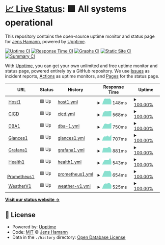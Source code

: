 # [📈 Live Status](https://hamannjens.github.io/upptime): <!--live status--> **🟩 All systems operational**

This repository contains the open-source uptime monitor and status page for [Jens Hamann](https://hamannjens.github.io/upptime), powered by [Upptime](https://github.com/upptime/upptime).

[![Uptime CI](https://github.com/hamannjens/upptime/workflows/Uptime%20CI/badge.svg)](https://github.com/hamannjens/upptime/actions?query=workflow%3A%22Uptime+CI%22)
[![Response Time CI](https://github.com/hamannjens/upptime/workflows/Response%20Time%20CI/badge.svg)](https://github.com/hamannjens/upptime/actions?query=workflow%3A%22Response+Time+CI%22)
[![Graphs CI](https://github.com/hamannjens/upptime/workflows/Graphs%20CI/badge.svg)](https://github.com/hamannjens/upptime/actions?query=workflow%3A%22Graphs+CI%22)
[![Static Site CI](https://github.com/hamannjens/upptime/workflows/Static%20Site%20CI/badge.svg)](https://github.com/hamannjens/upptime/actions?query=workflow%3A%22Static+Site+CI%22)
[![Summary CI](https://github.com/hamannjens/upptime/workflows/Summary%20CI/badge.svg)](https://github.com/hamannjens/upptime/actions?query=workflow%3A%22Summary+CI%22)

With [Upptime](https://upptime.js.org), you can get your own unlimited and free uptime monitor and status page, powered entirely by a GitHub repository. We use [Issues](https://github.com/hamannjens/upptime/issues) as incident reports, [Actions](https://github.com/hamannjens/upptime/actions) as uptime monitors, and [Pages](https://hamannjens.github.io/upptime) for the status page.

<!--start: status pages-->
<!-- This summary is generated by Upptime (https://github.com/upptime/upptime) -->
<!-- Do not edit this manually, your changes will be overwritten -->
<!-- prettier-ignore -->
| URL | Status | History | Response Time | Uptime |
| --- | ------ | ------- | ------------- | ------ |
| <img alt="" src="https://icons.duckduckgo.com/ip3/null.ico" height="13"> [Host1](85.214.41.81) | 🟩 Up | [host1.yml](https://github.com/hamannjens/upptime/commits/HEAD/history/host1.yml) | <details><summary><img alt="Response time graph" src="./graphs/host1/response-time-week.png" height="20"> 148ms</summary><br><a href="https://status.jenshamann.solutions/history/host1"><img alt="Response time 127" src="https://img.shields.io/endpoint?url=https%3A%2F%2Fraw.githubusercontent.com%2Fhamannjens%2Fupptime%2FHEAD%2Fapi%2Fhost1%2Fresponse-time.json"></a><br><a href="https://status.jenshamann.solutions/history/host1"><img alt="24-hour response time 101" src="https://img.shields.io/endpoint?url=https%3A%2F%2Fraw.githubusercontent.com%2Fhamannjens%2Fupptime%2FHEAD%2Fapi%2Fhost1%2Fresponse-time-day.json"></a><br><a href="https://status.jenshamann.solutions/history/host1"><img alt="7-day response time 148" src="https://img.shields.io/endpoint?url=https%3A%2F%2Fraw.githubusercontent.com%2Fhamannjens%2Fupptime%2FHEAD%2Fapi%2Fhost1%2Fresponse-time-week.json"></a><br><a href="https://status.jenshamann.solutions/history/host1"><img alt="30-day response time 130" src="https://img.shields.io/endpoint?url=https%3A%2F%2Fraw.githubusercontent.com%2Fhamannjens%2Fupptime%2FHEAD%2Fapi%2Fhost1%2Fresponse-time-month.json"></a><br><a href="https://status.jenshamann.solutions/history/host1"><img alt="1-year response time 127" src="https://img.shields.io/endpoint?url=https%3A%2F%2Fraw.githubusercontent.com%2Fhamannjens%2Fupptime%2FHEAD%2Fapi%2Fhost1%2Fresponse-time-year.json"></a></details> | <details><summary><a href="https://status.jenshamann.solutions/history/host1">100.00%</a></summary><a href="https://status.jenshamann.solutions/history/host1"><img alt="All-time uptime 100.00%" src="https://img.shields.io/endpoint?url=https%3A%2F%2Fraw.githubusercontent.com%2Fhamannjens%2Fupptime%2FHEAD%2Fapi%2Fhost1%2Fuptime.json"></a><br><a href="https://status.jenshamann.solutions/history/host1"><img alt="24-hour uptime 100.00%" src="https://img.shields.io/endpoint?url=https%3A%2F%2Fraw.githubusercontent.com%2Fhamannjens%2Fupptime%2FHEAD%2Fapi%2Fhost1%2Fuptime-day.json"></a><br><a href="https://status.jenshamann.solutions/history/host1"><img alt="7-day uptime 100.00%" src="https://img.shields.io/endpoint?url=https%3A%2F%2Fraw.githubusercontent.com%2Fhamannjens%2Fupptime%2FHEAD%2Fapi%2Fhost1%2Fuptime-week.json"></a><br><a href="https://status.jenshamann.solutions/history/host1"><img alt="30-day uptime 100.00%" src="https://img.shields.io/endpoint?url=https%3A%2F%2Fraw.githubusercontent.com%2Fhamannjens%2Fupptime%2FHEAD%2Fapi%2Fhost1%2Fuptime-month.json"></a><br><a href="https://status.jenshamann.solutions/history/host1"><img alt="1-year uptime 100.00%" src="https://img.shields.io/endpoint?url=https%3A%2F%2Fraw.githubusercontent.com%2Fhamannjens%2Fupptime%2FHEAD%2Fapi%2Fhost1%2Fuptime-year.json"></a></details>
| <img alt="" src="https://icons.duckduckgo.com/ip3/cicd.jenshamann.solutions.ico" height="13"> [CICD](https://cicd.jenshamann.solutions/userContent/readme.txt) | 🟩 Up | [cicd.yml](https://github.com/hamannjens/upptime/commits/HEAD/history/cicd.yml) | <details><summary><img alt="Response time graph" src="./graphs/cicd/response-time-week.png" height="20"> 568ms</summary><br><a href="https://status.jenshamann.solutions/history/cicd"><img alt="Response time 519" src="https://img.shields.io/endpoint?url=https%3A%2F%2Fraw.githubusercontent.com%2Fhamannjens%2Fupptime%2FHEAD%2Fapi%2Fcicd%2Fresponse-time.json"></a><br><a href="https://status.jenshamann.solutions/history/cicd"><img alt="24-hour response time 614" src="https://img.shields.io/endpoint?url=https%3A%2F%2Fraw.githubusercontent.com%2Fhamannjens%2Fupptime%2FHEAD%2Fapi%2Fcicd%2Fresponse-time-day.json"></a><br><a href="https://status.jenshamann.solutions/history/cicd"><img alt="7-day response time 568" src="https://img.shields.io/endpoint?url=https%3A%2F%2Fraw.githubusercontent.com%2Fhamannjens%2Fupptime%2FHEAD%2Fapi%2Fcicd%2Fresponse-time-week.json"></a><br><a href="https://status.jenshamann.solutions/history/cicd"><img alt="30-day response time 514" src="https://img.shields.io/endpoint?url=https%3A%2F%2Fraw.githubusercontent.com%2Fhamannjens%2Fupptime%2FHEAD%2Fapi%2Fcicd%2Fresponse-time-month.json"></a><br><a href="https://status.jenshamann.solutions/history/cicd"><img alt="1-year response time 519" src="https://img.shields.io/endpoint?url=https%3A%2F%2Fraw.githubusercontent.com%2Fhamannjens%2Fupptime%2FHEAD%2Fapi%2Fcicd%2Fresponse-time-year.json"></a></details> | <details><summary><a href="https://status.jenshamann.solutions/history/cicd">100.00%</a></summary><a href="https://status.jenshamann.solutions/history/cicd"><img alt="All-time uptime 94.77%" src="https://img.shields.io/endpoint?url=https%3A%2F%2Fraw.githubusercontent.com%2Fhamannjens%2Fupptime%2FHEAD%2Fapi%2Fcicd%2Fuptime.json"></a><br><a href="https://status.jenshamann.solutions/history/cicd"><img alt="24-hour uptime 100.00%" src="https://img.shields.io/endpoint?url=https%3A%2F%2Fraw.githubusercontent.com%2Fhamannjens%2Fupptime%2FHEAD%2Fapi%2Fcicd%2Fuptime-day.json"></a><br><a href="https://status.jenshamann.solutions/history/cicd"><img alt="7-day uptime 100.00%" src="https://img.shields.io/endpoint?url=https%3A%2F%2Fraw.githubusercontent.com%2Fhamannjens%2Fupptime%2FHEAD%2Fapi%2Fcicd%2Fuptime-week.json"></a><br><a href="https://status.jenshamann.solutions/history/cicd"><img alt="30-day uptime 100.00%" src="https://img.shields.io/endpoint?url=https%3A%2F%2Fraw.githubusercontent.com%2Fhamannjens%2Fupptime%2FHEAD%2Fapi%2Fcicd%2Fuptime-month.json"></a><br><a href="https://status.jenshamann.solutions/history/cicd"><img alt="1-year uptime 94.77%" src="https://img.shields.io/endpoint?url=https%3A%2F%2Fraw.githubusercontent.com%2Fhamannjens%2Fupptime%2FHEAD%2Fapi%2Fcicd%2Fuptime-year.json"></a></details>
| <img alt="" src="https://icons.duckduckgo.com/ip3/dba1.jenshamann.solutions.ico" height="13"> [DBA1](https://dba1.jenshamann.solutions) | 🟩 Up | [dba-1.yml](https://github.com/hamannjens/upptime/commits/HEAD/history/dba-1.yml) | <details><summary><img alt="Response time graph" src="./graphs/dba-1/response-time-week.png" height="20"> 750ms</summary><br><a href="https://status.jenshamann.solutions/history/dba-1"><img alt="Response time 649" src="https://img.shields.io/endpoint?url=https%3A%2F%2Fraw.githubusercontent.com%2Fhamannjens%2Fupptime%2FHEAD%2Fapi%2Fdba-1%2Fresponse-time.json"></a><br><a href="https://status.jenshamann.solutions/history/dba-1"><img alt="24-hour response time 921" src="https://img.shields.io/endpoint?url=https%3A%2F%2Fraw.githubusercontent.com%2Fhamannjens%2Fupptime%2FHEAD%2Fapi%2Fdba-1%2Fresponse-time-day.json"></a><br><a href="https://status.jenshamann.solutions/history/dba-1"><img alt="7-day response time 750" src="https://img.shields.io/endpoint?url=https%3A%2F%2Fraw.githubusercontent.com%2Fhamannjens%2Fupptime%2FHEAD%2Fapi%2Fdba-1%2Fresponse-time-week.json"></a><br><a href="https://status.jenshamann.solutions/history/dba-1"><img alt="30-day response time 687" src="https://img.shields.io/endpoint?url=https%3A%2F%2Fraw.githubusercontent.com%2Fhamannjens%2Fupptime%2FHEAD%2Fapi%2Fdba-1%2Fresponse-time-month.json"></a><br><a href="https://status.jenshamann.solutions/history/dba-1"><img alt="1-year response time 649" src="https://img.shields.io/endpoint?url=https%3A%2F%2Fraw.githubusercontent.com%2Fhamannjens%2Fupptime%2FHEAD%2Fapi%2Fdba-1%2Fresponse-time-year.json"></a></details> | <details><summary><a href="https://status.jenshamann.solutions/history/dba-1">100.00%</a></summary><a href="https://status.jenshamann.solutions/history/dba-1"><img alt="All-time uptime 94.86%" src="https://img.shields.io/endpoint?url=https%3A%2F%2Fraw.githubusercontent.com%2Fhamannjens%2Fupptime%2FHEAD%2Fapi%2Fdba-1%2Fuptime.json"></a><br><a href="https://status.jenshamann.solutions/history/dba-1"><img alt="24-hour uptime 100.00%" src="https://img.shields.io/endpoint?url=https%3A%2F%2Fraw.githubusercontent.com%2Fhamannjens%2Fupptime%2FHEAD%2Fapi%2Fdba-1%2Fuptime-day.json"></a><br><a href="https://status.jenshamann.solutions/history/dba-1"><img alt="7-day uptime 100.00%" src="https://img.shields.io/endpoint?url=https%3A%2F%2Fraw.githubusercontent.com%2Fhamannjens%2Fupptime%2FHEAD%2Fapi%2Fdba-1%2Fuptime-week.json"></a><br><a href="https://status.jenshamann.solutions/history/dba-1"><img alt="30-day uptime 100.00%" src="https://img.shields.io/endpoint?url=https%3A%2F%2Fraw.githubusercontent.com%2Fhamannjens%2Fupptime%2FHEAD%2Fapi%2Fdba-1%2Fuptime-month.json"></a><br><a href="https://status.jenshamann.solutions/history/dba-1"><img alt="1-year uptime 94.86%" src="https://img.shields.io/endpoint?url=https%3A%2F%2Fraw.githubusercontent.com%2Fhamannjens%2Fupptime%2FHEAD%2Fapi%2Fdba-1%2Fuptime-year.json"></a></details>
| <img alt="" src="https://icons.duckduckgo.com/ip3/glances1.jenshamann.solutions.ico" height="13"> [Glances1](https://glances1.jenshamann.solutions) | 🟩 Up | [glances1.yml](https://github.com/hamannjens/upptime/commits/HEAD/history/glances1.yml) | <details><summary><img alt="Response time graph" src="./graphs/glances1/response-time-week.png" height="20"> 707ms</summary><br><a href="https://status.jenshamann.solutions/history/glances1"><img alt="Response time 563" src="https://img.shields.io/endpoint?url=https%3A%2F%2Fraw.githubusercontent.com%2Fhamannjens%2Fupptime%2FHEAD%2Fapi%2Fglances1%2Fresponse-time.json"></a><br><a href="https://status.jenshamann.solutions/history/glances1"><img alt="24-hour response time 988" src="https://img.shields.io/endpoint?url=https%3A%2F%2Fraw.githubusercontent.com%2Fhamannjens%2Fupptime%2FHEAD%2Fapi%2Fglances1%2Fresponse-time-day.json"></a><br><a href="https://status.jenshamann.solutions/history/glances1"><img alt="7-day response time 707" src="https://img.shields.io/endpoint?url=https%3A%2F%2Fraw.githubusercontent.com%2Fhamannjens%2Fupptime%2FHEAD%2Fapi%2Fglances1%2Fresponse-time-week.json"></a><br><a href="https://status.jenshamann.solutions/history/glances1"><img alt="30-day response time 595" src="https://img.shields.io/endpoint?url=https%3A%2F%2Fraw.githubusercontent.com%2Fhamannjens%2Fupptime%2FHEAD%2Fapi%2Fglances1%2Fresponse-time-month.json"></a><br><a href="https://status.jenshamann.solutions/history/glances1"><img alt="1-year response time 563" src="https://img.shields.io/endpoint?url=https%3A%2F%2Fraw.githubusercontent.com%2Fhamannjens%2Fupptime%2FHEAD%2Fapi%2Fglances1%2Fresponse-time-year.json"></a></details> | <details><summary><a href="https://status.jenshamann.solutions/history/glances1">100.00%</a></summary><a href="https://status.jenshamann.solutions/history/glances1"><img alt="All-time uptime 94.86%" src="https://img.shields.io/endpoint?url=https%3A%2F%2Fraw.githubusercontent.com%2Fhamannjens%2Fupptime%2FHEAD%2Fapi%2Fglances1%2Fuptime.json"></a><br><a href="https://status.jenshamann.solutions/history/glances1"><img alt="24-hour uptime 100.00%" src="https://img.shields.io/endpoint?url=https%3A%2F%2Fraw.githubusercontent.com%2Fhamannjens%2Fupptime%2FHEAD%2Fapi%2Fglances1%2Fuptime-day.json"></a><br><a href="https://status.jenshamann.solutions/history/glances1"><img alt="7-day uptime 100.00%" src="https://img.shields.io/endpoint?url=https%3A%2F%2Fraw.githubusercontent.com%2Fhamannjens%2Fupptime%2FHEAD%2Fapi%2Fglances1%2Fuptime-week.json"></a><br><a href="https://status.jenshamann.solutions/history/glances1"><img alt="30-day uptime 100.00%" src="https://img.shields.io/endpoint?url=https%3A%2F%2Fraw.githubusercontent.com%2Fhamannjens%2Fupptime%2FHEAD%2Fapi%2Fglances1%2Fuptime-month.json"></a><br><a href="https://status.jenshamann.solutions/history/glances1"><img alt="1-year uptime 94.86%" src="https://img.shields.io/endpoint?url=https%3A%2F%2Fraw.githubusercontent.com%2Fhamannjens%2Fupptime%2FHEAD%2Fapi%2Fglances1%2Fuptime-year.json"></a></details>
| <img alt="" src="https://icons.duckduckgo.com/ip3/grafana1.jenshamann.solutions.ico" height="13"> [Grafana1](https://grafana1.jenshamann.solutions) | 🟩 Up | [grafana1.yml](https://github.com/hamannjens/upptime/commits/HEAD/history/grafana1.yml) | <details><summary><img alt="Response time graph" src="./graphs/grafana1/response-time-week.png" height="20"> 881ms</summary><br><a href="https://status.jenshamann.solutions/history/grafana1"><img alt="Response time 867" src="https://img.shields.io/endpoint?url=https%3A%2F%2Fraw.githubusercontent.com%2Fhamannjens%2Fupptime%2FHEAD%2Fapi%2Fgrafana1%2Fresponse-time.json"></a><br><a href="https://status.jenshamann.solutions/history/grafana1"><img alt="24-hour response time 540" src="https://img.shields.io/endpoint?url=https%3A%2F%2Fraw.githubusercontent.com%2Fhamannjens%2Fupptime%2FHEAD%2Fapi%2Fgrafana1%2Fresponse-time-day.json"></a><br><a href="https://status.jenshamann.solutions/history/grafana1"><img alt="7-day response time 881" src="https://img.shields.io/endpoint?url=https%3A%2F%2Fraw.githubusercontent.com%2Fhamannjens%2Fupptime%2FHEAD%2Fapi%2Fgrafana1%2Fresponse-time-week.json"></a><br><a href="https://status.jenshamann.solutions/history/grafana1"><img alt="30-day response time 872" src="https://img.shields.io/endpoint?url=https%3A%2F%2Fraw.githubusercontent.com%2Fhamannjens%2Fupptime%2FHEAD%2Fapi%2Fgrafana1%2Fresponse-time-month.json"></a><br><a href="https://status.jenshamann.solutions/history/grafana1"><img alt="1-year response time 867" src="https://img.shields.io/endpoint?url=https%3A%2F%2Fraw.githubusercontent.com%2Fhamannjens%2Fupptime%2FHEAD%2Fapi%2Fgrafana1%2Fresponse-time-year.json"></a></details> | <details><summary><a href="https://status.jenshamann.solutions/history/grafana1">100.00%</a></summary><a href="https://status.jenshamann.solutions/history/grafana1"><img alt="All-time uptime 94.86%" src="https://img.shields.io/endpoint?url=https%3A%2F%2Fraw.githubusercontent.com%2Fhamannjens%2Fupptime%2FHEAD%2Fapi%2Fgrafana1%2Fuptime.json"></a><br><a href="https://status.jenshamann.solutions/history/grafana1"><img alt="24-hour uptime 100.00%" src="https://img.shields.io/endpoint?url=https%3A%2F%2Fraw.githubusercontent.com%2Fhamannjens%2Fupptime%2FHEAD%2Fapi%2Fgrafana1%2Fuptime-day.json"></a><br><a href="https://status.jenshamann.solutions/history/grafana1"><img alt="7-day uptime 100.00%" src="https://img.shields.io/endpoint?url=https%3A%2F%2Fraw.githubusercontent.com%2Fhamannjens%2Fupptime%2FHEAD%2Fapi%2Fgrafana1%2Fuptime-week.json"></a><br><a href="https://status.jenshamann.solutions/history/grafana1"><img alt="30-day uptime 100.00%" src="https://img.shields.io/endpoint?url=https%3A%2F%2Fraw.githubusercontent.com%2Fhamannjens%2Fupptime%2FHEAD%2Fapi%2Fgrafana1%2Fuptime-month.json"></a><br><a href="https://status.jenshamann.solutions/history/grafana1"><img alt="1-year uptime 94.86%" src="https://img.shields.io/endpoint?url=https%3A%2F%2Fraw.githubusercontent.com%2Fhamannjens%2Fupptime%2FHEAD%2Fapi%2Fgrafana1%2Fuptime-year.json"></a></details>
| <img alt="" src="https://icons.duckduckgo.com/ip3/health1.jenshamann.solutions.ico" height="13"> [Health1](https://health1.jenshamann.solutions) | 🟩 Up | [health1.yml](https://github.com/hamannjens/upptime/commits/HEAD/history/health1.yml) | <details><summary><img alt="Response time graph" src="./graphs/health1/response-time-week.png" height="20"> 543ms</summary><br><a href="https://status.jenshamann.solutions/history/health1"><img alt="Response time 495" src="https://img.shields.io/endpoint?url=https%3A%2F%2Fraw.githubusercontent.com%2Fhamannjens%2Fupptime%2FHEAD%2Fapi%2Fhealth1%2Fresponse-time.json"></a><br><a href="https://status.jenshamann.solutions/history/health1"><img alt="24-hour response time 373" src="https://img.shields.io/endpoint?url=https%3A%2F%2Fraw.githubusercontent.com%2Fhamannjens%2Fupptime%2FHEAD%2Fapi%2Fhealth1%2Fresponse-time-day.json"></a><br><a href="https://status.jenshamann.solutions/history/health1"><img alt="7-day response time 543" src="https://img.shields.io/endpoint?url=https%3A%2F%2Fraw.githubusercontent.com%2Fhamannjens%2Fupptime%2FHEAD%2Fapi%2Fhealth1%2Fresponse-time-week.json"></a><br><a href="https://status.jenshamann.solutions/history/health1"><img alt="30-day response time 501" src="https://img.shields.io/endpoint?url=https%3A%2F%2Fraw.githubusercontent.com%2Fhamannjens%2Fupptime%2FHEAD%2Fapi%2Fhealth1%2Fresponse-time-month.json"></a><br><a href="https://status.jenshamann.solutions/history/health1"><img alt="1-year response time 495" src="https://img.shields.io/endpoint?url=https%3A%2F%2Fraw.githubusercontent.com%2Fhamannjens%2Fupptime%2FHEAD%2Fapi%2Fhealth1%2Fresponse-time-year.json"></a></details> | <details><summary><a href="https://status.jenshamann.solutions/history/health1">100.00%</a></summary><a href="https://status.jenshamann.solutions/history/health1"><img alt="All-time uptime 94.86%" src="https://img.shields.io/endpoint?url=https%3A%2F%2Fraw.githubusercontent.com%2Fhamannjens%2Fupptime%2FHEAD%2Fapi%2Fhealth1%2Fuptime.json"></a><br><a href="https://status.jenshamann.solutions/history/health1"><img alt="24-hour uptime 100.00%" src="https://img.shields.io/endpoint?url=https%3A%2F%2Fraw.githubusercontent.com%2Fhamannjens%2Fupptime%2FHEAD%2Fapi%2Fhealth1%2Fuptime-day.json"></a><br><a href="https://status.jenshamann.solutions/history/health1"><img alt="7-day uptime 100.00%" src="https://img.shields.io/endpoint?url=https%3A%2F%2Fraw.githubusercontent.com%2Fhamannjens%2Fupptime%2FHEAD%2Fapi%2Fhealth1%2Fuptime-week.json"></a><br><a href="https://status.jenshamann.solutions/history/health1"><img alt="30-day uptime 100.00%" src="https://img.shields.io/endpoint?url=https%3A%2F%2Fraw.githubusercontent.com%2Fhamannjens%2Fupptime%2FHEAD%2Fapi%2Fhealth1%2Fuptime-month.json"></a><br><a href="https://status.jenshamann.solutions/history/health1"><img alt="1-year uptime 94.86%" src="https://img.shields.io/endpoint?url=https%3A%2F%2Fraw.githubusercontent.com%2Fhamannjens%2Fupptime%2FHEAD%2Fapi%2Fhealth1%2Fuptime-year.json"></a></details>
| <img alt="" src="https://icons.duckduckgo.com/ip3/prometheus1.jenshamann.solutions.ico" height="13"> [Prometheus1](https://prometheus1.jenshamann.solutions) | 🟩 Up | [prometheus1.yml](https://github.com/hamannjens/upptime/commits/HEAD/history/prometheus1.yml) | <details><summary><img alt="Response time graph" src="./graphs/prometheus1/response-time-week.png" height="20"> 654ms</summary><br><a href="https://status.jenshamann.solutions/history/prometheus1"><img alt="Response time 623" src="https://img.shields.io/endpoint?url=https%3A%2F%2Fraw.githubusercontent.com%2Fhamannjens%2Fupptime%2FHEAD%2Fapi%2Fprometheus1%2Fresponse-time.json"></a><br><a href="https://status.jenshamann.solutions/history/prometheus1"><img alt="24-hour response time 448" src="https://img.shields.io/endpoint?url=https%3A%2F%2Fraw.githubusercontent.com%2Fhamannjens%2Fupptime%2FHEAD%2Fapi%2Fprometheus1%2Fresponse-time-day.json"></a><br><a href="https://status.jenshamann.solutions/history/prometheus1"><img alt="7-day response time 654" src="https://img.shields.io/endpoint?url=https%3A%2F%2Fraw.githubusercontent.com%2Fhamannjens%2Fupptime%2FHEAD%2Fapi%2Fprometheus1%2Fresponse-time-week.json"></a><br><a href="https://status.jenshamann.solutions/history/prometheus1"><img alt="30-day response time 615" src="https://img.shields.io/endpoint?url=https%3A%2F%2Fraw.githubusercontent.com%2Fhamannjens%2Fupptime%2FHEAD%2Fapi%2Fprometheus1%2Fresponse-time-month.json"></a><br><a href="https://status.jenshamann.solutions/history/prometheus1"><img alt="1-year response time 623" src="https://img.shields.io/endpoint?url=https%3A%2F%2Fraw.githubusercontent.com%2Fhamannjens%2Fupptime%2FHEAD%2Fapi%2Fprometheus1%2Fresponse-time-year.json"></a></details> | <details><summary><a href="https://status.jenshamann.solutions/history/prometheus1">100.00%</a></summary><a href="https://status.jenshamann.solutions/history/prometheus1"><img alt="All-time uptime 94.86%" src="https://img.shields.io/endpoint?url=https%3A%2F%2Fraw.githubusercontent.com%2Fhamannjens%2Fupptime%2FHEAD%2Fapi%2Fprometheus1%2Fuptime.json"></a><br><a href="https://status.jenshamann.solutions/history/prometheus1"><img alt="24-hour uptime 100.00%" src="https://img.shields.io/endpoint?url=https%3A%2F%2Fraw.githubusercontent.com%2Fhamannjens%2Fupptime%2FHEAD%2Fapi%2Fprometheus1%2Fuptime-day.json"></a><br><a href="https://status.jenshamann.solutions/history/prometheus1"><img alt="7-day uptime 100.00%" src="https://img.shields.io/endpoint?url=https%3A%2F%2Fraw.githubusercontent.com%2Fhamannjens%2Fupptime%2FHEAD%2Fapi%2Fprometheus1%2Fuptime-week.json"></a><br><a href="https://status.jenshamann.solutions/history/prometheus1"><img alt="30-day uptime 100.00%" src="https://img.shields.io/endpoint?url=https%3A%2F%2Fraw.githubusercontent.com%2Fhamannjens%2Fupptime%2FHEAD%2Fapi%2Fprometheus1%2Fuptime-month.json"></a><br><a href="https://status.jenshamann.solutions/history/prometheus1"><img alt="1-year uptime 94.86%" src="https://img.shields.io/endpoint?url=https%3A%2F%2Fraw.githubusercontent.com%2Fhamannjens%2Fupptime%2FHEAD%2Fapi%2Fprometheus1%2Fuptime-year.json"></a></details>
| <img alt="" src="https://icons.duckduckgo.com/ip3/wetter.jenshamann.solutions.ico" height="13"> [WeatherV1](https://wetter.jenshamann.solutions/status.php) | 🟩 Up | [weather-v1.yml](https://github.com/hamannjens/upptime/commits/HEAD/history/weather-v1.yml) | <details><summary><img alt="Response time graph" src="./graphs/weather-v1/response-time-week.png" height="20"> 525ms</summary><br><a href="https://status.jenshamann.solutions/history/weather-v1"><img alt="Response time 723" src="https://img.shields.io/endpoint?url=https%3A%2F%2Fraw.githubusercontent.com%2Fhamannjens%2Fupptime%2FHEAD%2Fapi%2Fweather-v1%2Fresponse-time.json"></a><br><a href="https://status.jenshamann.solutions/history/weather-v1"><img alt="24-hour response time 370" src="https://img.shields.io/endpoint?url=https%3A%2F%2Fraw.githubusercontent.com%2Fhamannjens%2Fupptime%2FHEAD%2Fapi%2Fweather-v1%2Fresponse-time-day.json"></a><br><a href="https://status.jenshamann.solutions/history/weather-v1"><img alt="7-day response time 525" src="https://img.shields.io/endpoint?url=https%3A%2F%2Fraw.githubusercontent.com%2Fhamannjens%2Fupptime%2FHEAD%2Fapi%2Fweather-v1%2Fresponse-time-week.json"></a><br><a href="https://status.jenshamann.solutions/history/weather-v1"><img alt="30-day response time 466" src="https://img.shields.io/endpoint?url=https%3A%2F%2Fraw.githubusercontent.com%2Fhamannjens%2Fupptime%2FHEAD%2Fapi%2Fweather-v1%2Fresponse-time-month.json"></a><br><a href="https://status.jenshamann.solutions/history/weather-v1"><img alt="1-year response time 723" src="https://img.shields.io/endpoint?url=https%3A%2F%2Fraw.githubusercontent.com%2Fhamannjens%2Fupptime%2FHEAD%2Fapi%2Fweather-v1%2Fresponse-time-year.json"></a></details> | <details><summary><a href="https://status.jenshamann.solutions/history/weather-v1">100.00%</a></summary><a href="https://status.jenshamann.solutions/history/weather-v1"><img alt="All-time uptime 94.86%" src="https://img.shields.io/endpoint?url=https%3A%2F%2Fraw.githubusercontent.com%2Fhamannjens%2Fupptime%2FHEAD%2Fapi%2Fweather-v1%2Fuptime.json"></a><br><a href="https://status.jenshamann.solutions/history/weather-v1"><img alt="24-hour uptime 100.00%" src="https://img.shields.io/endpoint?url=https%3A%2F%2Fraw.githubusercontent.com%2Fhamannjens%2Fupptime%2FHEAD%2Fapi%2Fweather-v1%2Fuptime-day.json"></a><br><a href="https://status.jenshamann.solutions/history/weather-v1"><img alt="7-day uptime 100.00%" src="https://img.shields.io/endpoint?url=https%3A%2F%2Fraw.githubusercontent.com%2Fhamannjens%2Fupptime%2FHEAD%2Fapi%2Fweather-v1%2Fuptime-week.json"></a><br><a href="https://status.jenshamann.solutions/history/weather-v1"><img alt="30-day uptime 100.00%" src="https://img.shields.io/endpoint?url=https%3A%2F%2Fraw.githubusercontent.com%2Fhamannjens%2Fupptime%2FHEAD%2Fapi%2Fweather-v1%2Fuptime-month.json"></a><br><a href="https://status.jenshamann.solutions/history/weather-v1"><img alt="1-year uptime 94.86%" src="https://img.shields.io/endpoint?url=https%3A%2F%2Fraw.githubusercontent.com%2Fhamannjens%2Fupptime%2FHEAD%2Fapi%2Fweather-v1%2Fuptime-year.json"></a></details>

<!--end: status pages-->

[**Visit our status website →**](https://hamannjens.github.io/upptime)

## 📄 License

- Powered by: [Upptime](https://github.com/upptime/upptime)
- Code: [MIT](./LICENSE) © [Jens Hamann](https://hamannjens.github.io/upptime)
- Data in the `./history` directory: [Open Database License](https://opendatacommons.org/licenses/odbl/1-0/)

